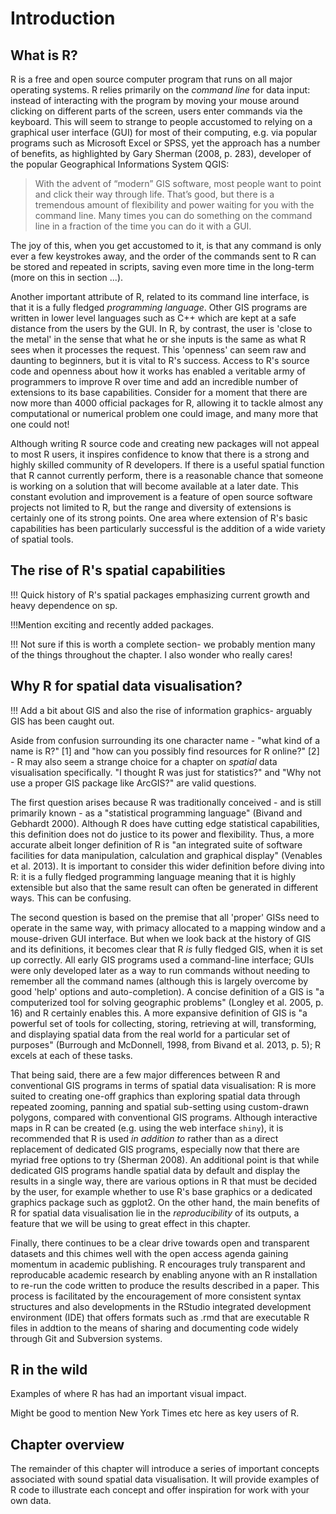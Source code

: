 Introduction
============

What is R?
----------

R is a free and open source computer program that runs on all major
operating systems. R relies primarily on the *command line* for data
input: instead of interacting with the program by moving your mouse
around clicking on different parts of the screen, users enter commands
via the keyboard. This will seem to strange to people accustomed to
relying on a graphical user interface (GUI) for most of their computing,
e.g. via popular programs such as Microsoft Excel or SPSS, yet the
approach has a number of benefits, as highlighted by Gary Sherman (2008,
p. 283), developer of the popular Geographical Informations System QGIS:

> With the advent of “modern” GIS software, most people want to point
> and click their way through life. That’s good, but there is a
> tremendous amount of flexibility and power waiting for you with the
> command line. Many times you can do something on the command line in a
> fraction of the time you can do it with a GUI.

The joy of this, when you get accustomed to it, is that any command is
only ever a few keystrokes away, and the order of the commands sent to R
can be stored and repeated in scripts, saving even more time in the
long-term (more on this in section ...).

Another important attribute of R, related to its command line interface,
is that it is a fully fledged *programming language*. Other GIS programs
are written in lower level languages such as C++ which are kept at a
safe distance from the users by the GUI. In R, by contrast, the user is
'close to the metal' in the sense that what he or she inputs is the same
as what R sees when it processes the request. This 'openness' can seem
raw and daunting to beginners, but it is vital to R's success. Access to
R's source code and openness about how it works has enabled a veritable
army of programmers to improve R over time and add an incredible number
of extensions to its base capabilities. Consider for a moment that there
are now more than 4000 official packages for R, allowing it to tackle
almost any computational or numerical problem one could image, and many
more that one could not!

Although writing R source code and creating new packages will not appeal
to most R users, it inspires confidence to know that there is a strong
and highly skilled community of R developers. If there is a useful
spatial function that R cannot currently perform, there is a reasonable
chance that someone is working on a solution that will become available
at a later date. This constant evolution and improvement is a feature of
open source software projects not limited to R, but the range and
diversity of extensions is certainly one of its strong points. One area
where extension of R's basic capabilities has been particularly
successful is the addition of a wide variety of spatial tools.

The rise of R's spatial capabilities
------------------------------------

!!! Quick history of R's spatial packages emphasizing current growth and
heavy dependence on sp.

!!!Mention exciting and recently added packages.

!!! Not sure if this is worth a complete section- we probably mention many of the things throughout the chapter. I also wonder who really cares!

Why R for spatial data visualisation?
-------------------------------------

!!! Add a bit about GIS and also the rise of information graphics- arguably GIS has been caught out. 

Aside from confusion surrounding its one character name - "what kind of
a name is R?" [1] and "how can you possibly find resources for R
online?" [2] - R may also seem a strange choice for a chapter on
*spatial* data visualisation specifically. "I thought R was just for
statistics?" and "Why not use a proper GIS package like ArcGIS?" are valid
questions.

The first question arises because R was traditionally conceived - and is
still primarily known - as a "statistical programming language" (Bivand
and Gebhardt 2000). Although R does have cutting edge statistical
capabilities, this definition does not do justice to its power and
flexibility. Thus, a more accurate albeit longer definition of R is "an
integrated suite of software facilities for data manipulation,
calculation and graphical display" (Venables et al. 2013). It is
important to consider this wider definition before diving into R: it is
a fully fledged programming language meaning that it is highly
extensible but also that the same result can often be generated in
different ways. This can be confusing.

The second question is based on the premise that all 'proper' GISs need to operate in the same way, with primacy
allocated to a mapping window and a mouse-driven GUI interface. But when
we look back at the history of GIS and its definitions, it becomes clear
that R *is* fully fledged GIS, when it is set up correctly. All early
GIS programs used a command-line interface; GUIs were only developed
later as a way to run commands without needing to remember all the
command names (although this is largely overcome by good 'help' options
and auto-completion). A concise definition of a GIS is "a computerized tool for solving geographic problems" (Longley et al. 2005, p. 16) and R
certainly enables this. A more expansive definition of GIS is "a
powerful set of tools for collecting, storing, retrieving at will,
transforming, and displaying spatial data from the real world for a
particular set of purposes" (Burrough and McDonnell, 1998, from Bivand
et al. 2013, p. 5); R excels at each of these tasks.

That being said, there are a few major differences between R and
conventional GIS programs in terms of spatial data visualisation: R is
more suited to creating one-off graphics than exploring spatial data
through repeated zooming, panning and spatial sub-setting using
custom-drawn polygons, compared with conventional GIS programs. Although
interactive maps in R can be created (e.g. using the web interface
`shiny`), it is recommended that R is used *in addition to* rather than
as a direct replacement of dedicated GIS programs, especially now that
there are myriad free options to try (Sherman 2008). An additional point
is that while dedicated GIS programs handle spatial data by default and
display the results in a single way, there are various options in R that
must be decided by the user, for example whether to use R's base
graphics or a dedicated graphics package such as ggplot2. On the other
hand, the main benefits of R for spatial data visualisation lie in the
*reproducibility* of its outputs, a feature that we will be using to
great effect in this chapter.

Finally, there continues to be a clear drive towards open and transparent datasets and this chimes well with the open access agenda gaining momentum in academic publishing. R encourages truly transparent and reproducable academic research by enabling anyone with an R installation to re-run the code written to produce the results described in a paper. This process is facilitated by the encouragement of more consistent syntax structures and also developments in the RStudio integrated development environment (IDE) that offers formats such as .rmd that are executable R files in addtion to the means of sharing and documenting code widely through Git and Subversion systems.

R in the wild
-------------

Examples of where R has had an important visual impact.

Might be good to mention New York Times etc here as key users of R.


Chapter overview
----------------

The remainder of this chapter will introduce a series of important concepts associated with sound spatial data visualisation. It will provide examples of R code to illustrate each concept and offer inspiration for work with your own data.


